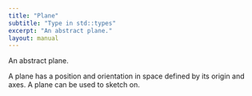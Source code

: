 ```yaml
---
title: "Plane"
subtitle: "Type in std::types"
excerpt: "An abstract plane."
layout: manual
---
```


An abstract plane.

A plane has a position and orientation in space defined by its origin and axes. A plane can be used
to sketch on.



